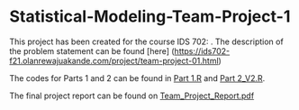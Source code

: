 # Statistical-Modeling-Team-Project-1

This project has been created for the course IDS 702: . The description of the problem statement can be found [here] (https://ids702-f21.olanrewajuakande.com/project/team-project-01.html)

The codes for Parts 1 and 2 can be found in [Part 1.R](https://github.com/aimanh22/Statistical-Modeling-Team-Project-1/blob/master/Part%201.R) and [Part 2_V2.R](https://github.com/aimanh22/Statistical-Modeling-Team-Project-1/blob/master/Part%202_v2.R).

The final project report can be found on [Team_Project_Report.pdf](https://github.com/aimanh22/Statistical-Modeling-Team-Project-1/blob/master/Team_Project_Report.pdf)
